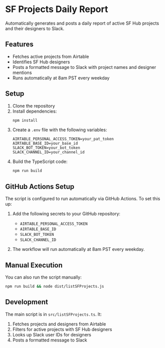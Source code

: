 # SF Projects Daily Report

Automatically generates and posts a daily report of active SF Hub projects and their designers to Slack.

## Features

- Fetches active projects from Airtable
- Identifies SF Hub designers
- Posts a formatted message to Slack with project names and designer mentions
- Runs automatically at 8am PST every weekday

## Setup

1. Clone the repository
2. Install dependencies:
   ```bash
   npm install
   ```
3. Create a `.env` file with the following variables:
   ```
   AIRTABLE_PERSONAL_ACCESS_TOKEN=your_pat_token
   AIRTABLE_BASE_ID=your_base_id
   SLACK_BOT_TOKEN=your_bot_token
   SLACK_CHANNEL_ID=your_channel_id
   ```
4. Build the TypeScript code:
   ```bash
   npm run build
   ```

## GitHub Actions Setup

The script is configured to run automatically via GitHub Actions. To set this up:

1. Add the following secrets to your GitHub repository:
   - `AIRTABLE_PERSONAL_ACCESS_TOKEN`
   - `AIRTABLE_BASE_ID`
   - `SLACK_BOT_TOKEN`
   - `SLACK_CHANNEL_ID`

2. The workflow will run automatically at 8am PST every weekday.

## Manual Execution

You can also run the script manually:

```bash
npm run build && node dist/listSFProjects.js
```

## Development

The main script is in `src/listSFProjects.ts`. It:
1. Fetches projects and designers from Airtable
2. Filters for active projects with SF Hub designers
3. Looks up Slack user IDs for designers
4. Posts a formatted message to Slack 